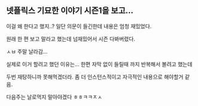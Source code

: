 ## 넷플릭스 기묘한 이야기 시즌1을 보고...

이걸 왜 한다고 했지..? 일단 의문이 들긴한데 내용은 엄청 재밌었다.

원래 한 편 보고 말라고 했는데 넘재밌어서 시즌 다봐버렸다.

ㅅㅂ 주말 날라감...

실제로 이거 할려고 했던 이유는... 한편 자막 없이 들릴때 까지 반복해서 볼려고 했는데

두번 재탕하니까 못해먹겠더라. 좀 더 인스턴스적이고 자극적인 내용으로 해야할거 같음.

다음주는 날로먹지 말아야겠다 ㅎㅎㅋㅋㅈㅅ
